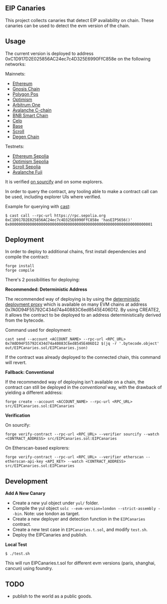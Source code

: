 ## EIP Canaries

This project collects canaries that detect EIP availability on chain. These canaries can be used to detect the evm
version of the chain.

## Usage

The current version is deployed to address 0xC1D917D2E025856AC24ec7c4D325E6990FfC858e on the following networks:

Mainnets:
- [Ethereum](https://etherscan.io/address/0xC1D917D2E025856AC24ec7c4D325E6990FfC858e#readContract)
- [Gnosis Chain](https://gnosisscan.io/address/0xC1D917D2E025856AC24ec7c4D325E6990FfC858e#readContract)
- [Polygon Pos](https://polygonscan.com/address/0xC1D917D2E025856AC24ec7c4D325E6990FfC858e#readContract)
- [Optimism](https://optimistic.etherscan.io/address/0xC1D917D2E025856AC24ec7c4D325E6990FfC858e#readContract)
- [Arbitrum One](https://arbiscan.io/address/0xC1D917D2E025856AC24ec7c4D325E6990FfC858e#readContract)
- [Avalanche C-chain](https://snowtrace.io/address/0xC1D917D2E025856AC24ec7c4D325E6990FfC858e#readContract)
- [BNB Smart Chain](https://bscscan.com/address/0xC1D917D2E025856AC24ec7c4D325E6990FfC858e#readContract)
- [Celo](https://explorer.celo.org/mainnet/address/0xC1D917D2E025856AC24ec7c4D325E6990FfC858e/read-contract)
- [Base](https://basescan.org/address/0xC1D917D2E025856AC24ec7c4D325E6990FfC858e#readContract)
- [Scroll](https://scrollscan.com/address/0xC1D917D2E025856AC24ec7c4D325E6990FfC858e#readContract)
- [Degen Chain](https://explorer.degen.tips/address/0xC1D917D2E025856AC24ec7c4D325E6990FfC858e?tab=read_contract)

Testnets:
- [Ethereum Sepolia](https://sepolia.etherscan.io/address/0xC1D917D2E025856AC24ec7c4D325E6990FfC858e#readContract)
- [Optimism Sepolia](https://sepolia-optimism.etherscan.io/address/0xC1D917D2E025856AC24ec7c4D325E6990FfC858e#readContract)
- [Scroll Sepolia](https://sepolia.scrollscan.com/address/0xC1D917D2E025856AC24ec7c4D325E6990FfC858e#readContract)
- [Avalanche Fuji](https://testnet.snowtrace.io/address/0xC1D917D2E025856AC24ec7c4D325E6990FfC858e#readContract)

It is verified [on sourcify](https://sourcify.dev/#/lookup/0xC1D917D2E025856AC24ec7c4D325E6990FfC858e) and on some explorers.

In order to query the contract, any tooling able to make a contract call can be used, including explorer UIs where verified.

Example for querying with [cast](https://book.getfoundry.sh/reference/cast/cast-call):
```
$ cast call --rpc-url https://rpc.sepolia.org 0xC1D917D2E025856AC24ec7c4D325E6990FfC858e 'hasEIP5656()'
0x0000000000000000000000000000000000000000000000000000000000000001
```

## Deployment

In order to deploy to additional chains, first install dependencies and compile the contract:
```
forge install
forge compile
```

There's 2 possibilities for deploying:

**Recommended: Deterministic Address**

The recommended way of deploying is by using the [deterministic deployment proxy](https://github.com/Zoltu/deterministic-deployment-proxy) which is available on many EVM chains at address 0x7A0D94F55792C434d74a40883C6ed8545E406D12. By using CREATE2, it allows the contract to be deployed to an address deterministically derived from the bytecode.

Command used for deployment:
```
cast send --account <ACCOUNT_NAME> --rpc-url <RPC_URL> 0x7A0D94F55792C434d74a40883C6ed8545E406D12 $(jq -r '.bytecode.object' out/EIPCanaries.sol/EIPCanaries.json)
```

If the contract was already deployed to the connected chain, this command will revert.

**Fallback: Conventional**

If the recommended way of deploying isn't available on a chain, the contract can still be deployed in the _conventional_ way, with the drawback of yielding a different address:
```
forge create --account <ACCOUNT_NAME> --rpc-url <RPC_URL> src/EIPCanaries.sol:EIPCanaries
```

**Verification**

On sourcify:
```
forge verify-contract --rpc-url <RPC_URL> --verifier sourcify --watch <CONTRACT_ADDRESS> src/EIPCanaries.sol:EIPCanaries
```

On Etherscan-based explorers:
```
forge verify-contract --rpc-url <RPC_URL> --verifier etherscan --etherscan-api-key <API_KEY> --watch <CONTRACT_ADDRESS> src/EIPCanaries.sol:EIPCanaries
```

## Development

**Add A New Canary**

- Create a new yul object under `yul/` folder.
- Compile the yul object `solc --evm-version=london --strict-assembly --bin`. Note: use london as target.
- Create a new deployer and detection function in the `EIPCanaries` contract.
- Create a new test case in `EIPCanaries.t.sol`, and modify `test.sh`.
- Deploy the EIPCanaries and publish.

**Local Test**

```
$ ./test.sh
```

This will run EIPCanaries.t.sol for different evm versions (paris, shanghai, cancun) using foundry.

## TODO

- publish to the world as a public goods.